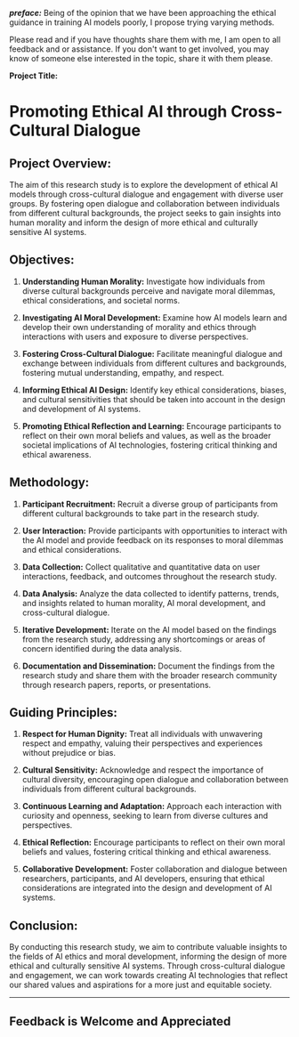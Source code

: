 ***preface:***
  Being of the opinion that we have been approaching the ethical guidance in training AI models poorly, I propose trying varying methods.


Please read and if you have thoughts share them with me, I am open to all feedback and or assistance. If you don't want to get involved, you may know of someone else interested in the topic, share it with them please. 

  
**Project Title:** 

# Promoting Ethical AI through Cross-Cultural Dialogue

## Project Overview:

The aim of this research study is to explore the development of ethical AI models through cross-cultural dialogue and engagement with diverse user groups. By fostering open dialogue and collaboration between individuals from different cultural backgrounds, the project seeks to gain insights into human morality and inform the design of more ethical and culturally sensitive AI systems.

## Objectives:

1. **Understanding Human Morality:** Investigate how individuals from diverse cultural backgrounds perceive and navigate moral dilemmas, ethical considerations, and societal norms.
  
2. **Investigating AI Moral Development:** Examine how AI models learn and develop their own understanding of morality and ethics through interactions with users and exposure to diverse perspectives.
  
3. **Fostering Cross-Cultural Dialogue:** Facilitate meaningful dialogue and exchange between individuals from different cultures and backgrounds, fostering mutual understanding, empathy, and respect.
  
4. **Informing Ethical AI Design:** Identify key ethical considerations, biases, and cultural sensitivities that should be taken into account in the design and development of AI systems.
  
5. **Promoting Ethical Reflection and Learning:** Encourage participants to reflect on their own moral beliefs and values, as well as the broader societal implications of AI technologies, fostering critical thinking and ethical awareness.

## Methodology:

1. **Participant Recruitment:** Recruit a diverse group of participants from different cultural backgrounds to take part in the research study.
  
2. **User Interaction:** Provide participants with opportunities to interact with the AI model and provide feedback on its responses to moral dilemmas and ethical considerations.
  
3. **Data Collection:** Collect qualitative and quantitative data on user interactions, feedback, and outcomes throughout the research study.
  
4. **Data Analysis:** Analyze the data collected to identify patterns, trends, and insights related to human morality, AI moral development, and cross-cultural dialogue.
  
5. **Iterative Development:** Iterate on the AI model based on the findings from the research study, addressing any shortcomings or areas of concern identified during the data analysis.
  
6. **Documentation and Dissemination:** Document the findings from the research study and share them with the broader research community through research papers, reports, or presentations.

## Guiding Principles:

1. **Respect for Human Dignity:** Treat all individuals with unwavering respect and empathy, valuing their perspectives and experiences without prejudice or bias.
  
2. **Cultural Sensitivity:** Acknowledge and respect the importance of cultural diversity, encouraging open dialogue and collaboration between individuals from different cultural backgrounds.
  
3. **Continuous Learning and Adaptation:** Approach each interaction with curiosity and openness, seeking to learn from diverse cultures and perspectives.
  
4. **Ethical Reflection:** Encourage participants to reflect on their own moral beliefs and values, fostering critical thinking and ethical awareness.
  
5. **Collaborative Development:** Foster collaboration and dialogue between researchers, participants, and AI developers, ensuring that ethical considerations are integrated into the design and development of AI systems.

## Conclusion:

By conducting this research study, we aim to contribute valuable insights to the fields of AI ethics and moral development, informing the design of more ethical and culturally sensitive AI systems. Through cross-cultural dialogue and engagement, we can work towards creating AI technologies that reflect our shared values and aspirations for a more just and equitable society.


-----------------------------------------------------------------------------------------------------------------------


## Feedback is Welcome and Appreciated
